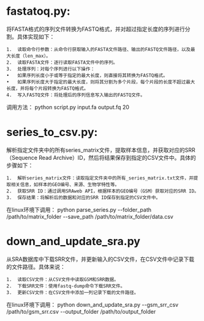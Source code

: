 # fastatoq.py:

将FASTA格式的序列文件转换为FASTQ格式，并对超过指定长度的序列进行分割。具体实现如下：

	1.	读取命令行参数：从命令行获取输入的FASTA文件路径、输出的FASTQ文件路径，以及最大长度（len_max）。
	2.	读取FASTA文件：逐行读取FASTA文件中的序列。
	3.	处理序列：对每个序列进行以下操作：
	•	如果序列长度小于或等于指定的最大长度，则直接将其转换为FASTQ格式。
	•	如果序列长度大于指定的最大长度，则将其分割为多个片段，每个片段的长度不超过最大长度，并将每个片段转换为FASTQ格式。
	4.	写入FASTQ文件：将处理后的序列信息写入输出的FASTQ文件。

调用方法：
python script.py input.fa output.fq 20

# series_to_csv.py:

解析指定文件夹中的所有series_matrix文件，提取样本信息，并获取对应的SRR（Sequence Read Archive）ID，然后将结果保存到指定的CSV文件中。具体的步骤如下：

	1.	解析series_matrix文件：读取指定文件夹中的所有_series_matrix.txt文件，并提取相关信息，如样本的GEO编号、来源、生物学特性等。
	2.	获取SRR ID：通过调用SRAweb API，根据样本的GEO编号（GSM）获取对应的SRR ID。
	3.	保存结果：将解析后的数据和对应的SRR ID保存到指定的CSV文件中。

在linux环境下调用：
python parse_series.py --folder_path /path/to/matrix_folder --save_path /path/to/matrix_folder/data.csv

# down_and_update_sra.py

从SRA数据库中下载SRR文件，并更新输入的CSV文件，在CSV文件中记录下载的文件路径。具体来说：

	1.	读取CSV文件：从CSV文件中读取GSM和SRR数据。
	2.	下载SRR文件：使用fastq-dump命令下载SRR文件。
	3.	更新CSV文件：在CSV文件中添加一列记录下载的文件路径。

在linux环境下调用：
python down_and_update_sra.py --gsm_srr_csv /path/to/gsm_srr.csv --output_folder /path/to/output_folder

